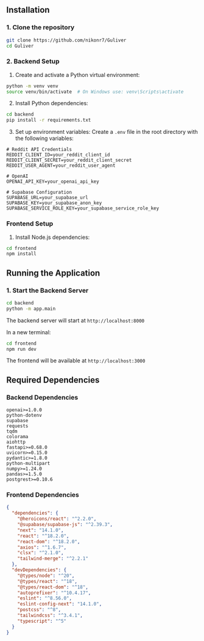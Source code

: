 
## Installation

### 1. Clone the repository
```bash
git clone https://github.com/nikonr7/Guliver
cd Guliver
```

### 2. Backend Setup

1. Create and activate a Python virtual environment:
```bash
python -m venv venv
source venv/bin/activate  # On Windows use: venv\Scripts\activate
```

2. Install Python dependencies:
```bash
cd backend
pip install -r requirements.txt
```

3. Set up environment variables:
   Create a `.env` file in the root directory with the following variables:
```env
# Reddit API Credentials
REDDIT_CLIENT_ID=your_reddit_client_id
REDDIT_CLIENT_SECRET=your_reddit_client_secret
REDDIT_USER_AGENT=your_reddit_user_agent

# OpenAI
OPENAI_API_KEY=your_openai_api_key

# Supabase Configuration
SUPABASE_URL=your_supabase_url
SUPABASE_KEY=your_supabase_anon_key
SUPABASE_SERVICE_ROLE_KEY=your_supabase_service_role_key
```


### Frontend Setup

1. Install Node.js dependencies:
```bash
cd frontend
npm install
```

## Running the Application

### 1. Start the Backend Server

```bash
cd backend
python -m app.main
```
The backend server will start at `http://localhost:8000`


In a new terminal:
```bash
cd frontend
npm run dev
```
The frontend will be available at `http://localhost:3000`

## Required Dependencies

### Backend Dependencies
```
openai>=1.0.0
python-dotenv
supabase
requests
tqdm
colorama
aiohttp
fastapi>=0.68.0
uvicorn>=0.15.0
pydantic>=1.8.0
python-multipart
numpy>=1.24.0
pandas>=1.5.0
postgrest>=0.10.6
```

### Frontend Dependencies
```json
{
  "dependencies": {
    "@heroicons/react": "^2.2.0",
    "@supabase/supabase-js": "^2.39.3",
    "next": "14.1.0",
    "react": "^18.2.0",
    "react-dom": "^18.2.0",
    "axios": "^1.6.7",
    "clsx": "^2.1.0",
    "tailwind-merge": "^2.2.1"
  },
  "devDependencies": {
    "@types/node": "^20",
    "@types/react": "^18",
    "@types/react-dom": "^18",
    "autoprefixer": "^10.4.17",
    "eslint": "^8.56.0",
    "eslint-config-next": "14.1.0",
    "postcss": "^8",
    "tailwindcss": "^3.4.1",
    "typescript": "^5"
  }
}
```